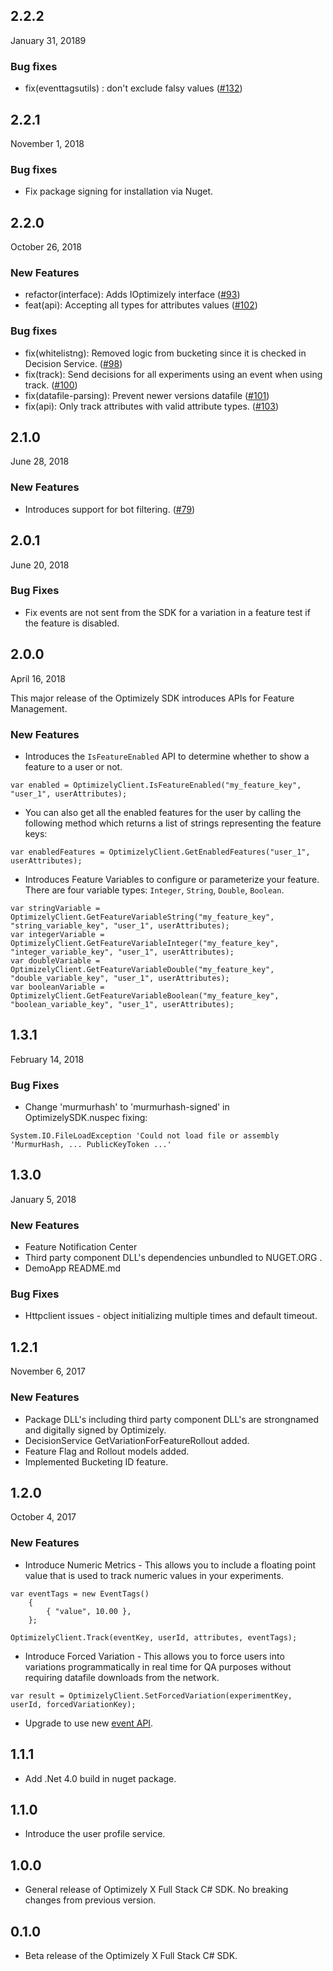 ## 2.2.2
January 31, 20189
### Bug fixes
* fix(eventtagsutils) : don't exclude falsy values ([#132](https://github.com/optimizely/csharp-sdk/pull/132))

## 2.2.1
November 1, 2018
### Bug fixes
* Fix package signing for installation via Nuget.

## 2.2.0
October 26, 2018

### New Features
* refactor(interface): Adds IOptimizely interface ([#93](https://github.com/optimizely/csharp-sdk/pull/93))
* feat(api): Accepting all types for attributes values ([#102](https://github.com/optimizely/csharp-sdk/pull/102))

### Bug fixes
* fix(whitelistng): Removed logic from bucketing since it is checked in Decision Service. ([#98](https://github.com/optimizely/csharp-sdk/pull/98))
* fix(track): Send decisions for all experiments using an event when using track. ([#100](https://github.com/optimizely/csharp-sdk/pull/100))
* fix(datafile-parsing): Prevent newer versions datafile ([#101](https://github.com/optimizely/csharp-sdk/pull/101))
* fix(api): Only track attributes with valid attribute types. ([#103](https://github.com/optimizely/csharp-sdk/pull/103))

## 2.1.0
June 28, 2018

### New Features
* Introduces support for bot filtering. ([#79](https://github.com/optimizely/csharp-sdk/pull/79))

## 2.0.1
June 20, 2018

### Bug Fixes
* Fix events are not sent from the SDK for a variation in a feature test if the
feature is disabled.

## 2.0.0
April 16, 2018

This major release of the Optimizely SDK introduces APIs for Feature Management.

### New Features
* Introduces the `IsFeatureEnabled` API to determine whether to show a feature to a user or not.
```
var enabled = OptimizelyClient.IsFeatureEnabled("my_feature_key", "user_1", userAttributes);
```

* You can also get all the enabled features for the user by calling the following method which returns a list of strings representing the feature keys:
```
var enabledFeatures = OptimizelyClient.GetEnabledFeatures("user_1", userAttributes);
```

* Introduces Feature Variables to configure or parameterize your feature. There are four variable types: `Integer`, `String`, `Double`, `Boolean`.
```
var stringVariable = OptimizelyClient.GetFeatureVariableString("my_feature_key", "string_variable_key", "user_1", userAttributes);
var integerVariable = OptimizelyClient.GetFeatureVariableInteger("my_feature_key", "integer_variable_key", "user_1", userAttributes);
var doubleVariable = OptimizelyClient.GetFeatureVariableDouble("my_feature_key", "double_variable_key", "user_1", userAttributes);
var booleanVariable = OptimizelyClient.GetFeatureVariableBoolean("my_feature_key", "boolean_variable_key", "user_1", userAttributes);
```

## 1.3.1
February 14, 2018

### Bug Fixes
* Change 'murmurhash' to 'murmurhash-signed' in OptimizelySDK.nuspec fixing:
```
System.IO.FileLoadException 'Could not load file or assembly 'MurmurHash, ... PublicKeyToken ...'
```

## 1.3.0
January 5, 2018

### New Features
* Feature Notification Center
* Third party component DLL's dependencies unbundled to NUGET.ORG .
* DemoApp README.md

### Bug Fixes
* Httpclient issues - object initializing multiple times and default timeout.

## 1.2.1
November 6, 2017

### New Features
* Package DLL's including third party component DLL's are strongnamed and digitally signed by Optimizely.
* DecisionService GetVariationForFeatureRollout added.
* Feature Flag and Rollout models added.
* Implemented Bucketing ID feature.

## 1.2.0
October 4, 2017

### New Features
* Introduce Numeric Metrics - This allows you to include a floating point value that is used to track numeric values in your experiments.
```
var eventTags = new EventTags()
    {
        { "value", 10.00 },
    };

OptimizelyClient.Track(eventKey, userId, attributes, eventTags);
```

* Introduce Forced Variation - This allows you to force users into variations programmatically in real time for QA purposes without requiring datafile downloads from the network.
```
var result = OptimizelyClient.SetForcedVariation(experimentKey, userId, forcedVariationKey);
```

* Upgrade to use new [event API](https://developers.optimizely.com/x/events/api/index.html).

## 1.1.1
 - Add .Net 4.0 build in nuget package.

## 1.1.0
 - Introduce the user profile service.

## 1.0.0
- General release of Optimizely X Full Stack C# SDK. No breaking changes from previous version.

## 0.1.0
- Beta release of the Optimizely X Full Stack C# SDK.

